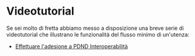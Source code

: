 # Videotutorial

Se sei molto di fretta abbiamo messo a disposizione una breve serie di videotutorial che illustrano le funzionalità del flusso minimo di un'utenza:&#x20;

* [Effettuare l'adesione a PDND Interoperabilità](https://www.youtube.com/watch?v=mLCAnUTL3QE)
